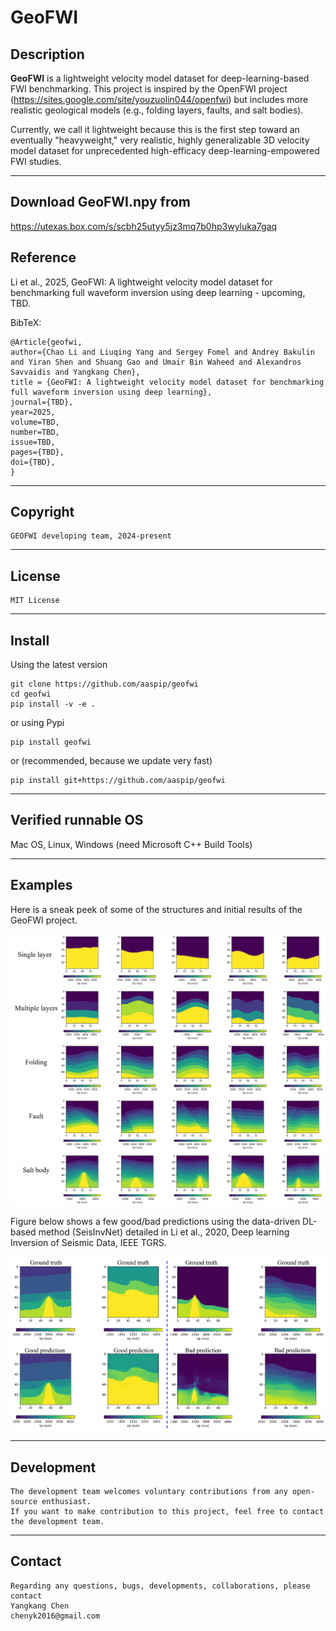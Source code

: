 # GeoFWI

## Description

**GeoFWI** is a lightweight velocity model dataset for deep-learning-based FWI benchmarking. This project is inspired by the OpenFWI project (https://sites.google.com/site/youzuolin044/openfwi) but includes more realistic geological models (e.g., folding layers, faults, and salt bodies). 

Currently, we call it lightweight because this is the first step toward an eventually "heavyweight," very realistic, highly generalizable 3D velocity model dataset for unprecedented high-efficacy deep-learning-empowered FWI studies. 

-----------
## Download GeoFWI.npy from
https://utexas.box.com/s/scbh25utyy5jz3mq7b0hp3wyluka7gaq

## Reference
Li et al., 2025, GeoFWI: A lightweight velocity model dataset for benchmarking full waveform inversion using deep learning - upcoming, TBD. 

BibTeX:

	@Article{geofwi,
  	author={Chao Li and Liuqing Yang and Sergey Fomel and Andrey Bakulin and Yiran Shen and Shuang Gao and Umair Bin Waheed and Alexandros Savvaidis and Yangkang Chen},
  	title = {GeoFWI: A lightweight velocity model dataset for benchmarking full waveform inversion using deep learning},
  	journal={TBD},
  	year=2025,
  	volume=TBD,
  	number=TBD,
  	issue=TBD,
  	pages={TBD},
  	doi={TBD},
	}

-----------
## Copyright
    GEOFWI developing team, 2024-present

-----------
## License
    MIT License 

-----------
## Install
Using the latest version

    git clone https://github.com/aaspip/geofwi
    cd geofwi
    pip install -v -e .

or using Pypi

    pip install geofwi

or (recommended, because we update very fast)

	pip install git+https://github.com/aaspip/geofwi

-----------
## Verified runnable OS
Mac OS, Linux, Windows (need Microsoft C++ Build Tools)

-----------
## Examples

Here is a sneak peek of some of the structures and initial results of the GeoFWI project.

<p align="center">
<img src='https://github.com/aaspip/gallery/blob/main/geofwi/geofwi-seisinvnet.png' alt='comp' width=960/>
</p>

Figure below shows a few good/bad predictions using the data-driven DL-based method (SeisInvNet) detailed in Li et al., 2020, Deep learning Inversion of Seismic Data, IEEE TGRS.

<p align="center">
<img src='https://github.com/aaspip/gallery/blob/main/geofwi/geofwi-types.png' alt='comp' width=960/>
</p>

-----------
## Development
    The development team welcomes voluntary contributions from any open-source enthusiast. 
    If you want to make contribution to this project, feel free to contact the development team. 

-----------
## Contact
    Regarding any questions, bugs, developments, collaborations, please contact  
    Yangkang Chen
    chenyk2016@gmail.com
    


